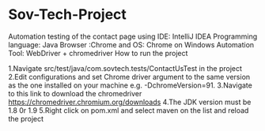 # Sov-Tech-Project
Automation testing of the contact page using IDE: IntelliJ IDEA Programming language: Java Browser :Chrome and OS: Chrome on Windows Automation Tool: WebDriver + chromedriver
How to run the project

1.Navigate src/test/java/com.sovtech.tests/ContactUsTest in the project
2.Edit configurations and set Chrome driver argument to the same version as the one installed on your machine
e.g. -DchromeVersion=91.
3.Navigate to this link to download the chromedriver https://chromedriver.chromium.org/downloads
4.The JDK version must be 1.8 0r 1.9
5.Right click on pom.xml and select maven on the list and reload the project 
